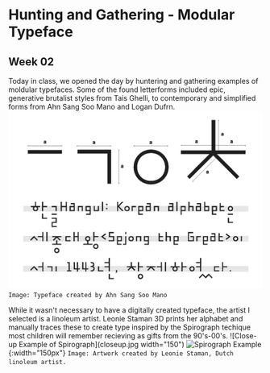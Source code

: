 # Hunting and Gathering - Modular Typeface 
## Week 02


Today in class, we opened the day by huntering and gathering examples of moldular typefaces. Some of the found letterforms included epic, generative brutalist styles from Tais Ghelli, to contemporary and simplified forms from Ahn Sang Soo Mano and Logan Dufrn. 
![Ahn Sang Soo Mano Typeface Example](AhnSangSooMano.jpg)
```Image: Typeface created by Ahn Sang Soo Mano``` 

While it wasn't necessary to have a digitally created typeface, the artist I selected is a linoleum artist. Leonie Staman 3D prints her alphabet and manually traces these to create type inspired by the Spirograph techique most children will remember recieving as gifts from the 90's-00's. 
![Close-up Example of Spirograph](closeup.jpg width="150")
![Spirograph Example](LeonieStaman.jpg){:width="150px"}
```Image: Artwork created by Leonie Staman, Dutch linoleum artist.``` 

